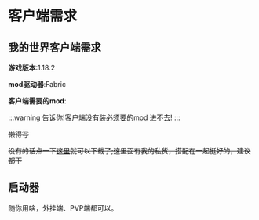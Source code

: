 ﻿# 客户端需求

## 我的世界客户端需求

**游戏版本**:1.18.2

**mod驱动器**:Fabric

**客户端需要的mod**:

:::warning
告诉你!客户端没有装必须要的mod <sapn class="marker-evy">进不去!</sapn>
:::

~~懒得写~~

~~没有的话点一下[这里]()就可以下载了;这里面有我的私货，搭配在一起挺好的，建议都下~~



## 启动器

<sapn class="marker-evy">随你用啥</sapn>，外挂端、PVP端都可以。


